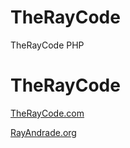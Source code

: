 # TheRayCode
TheRayCode PHP 
# TheRayCode


[TheRayCode.com](https://www.TheRayCode.com)

[RayAndrade.org](https://www.TheRayCode.org)

